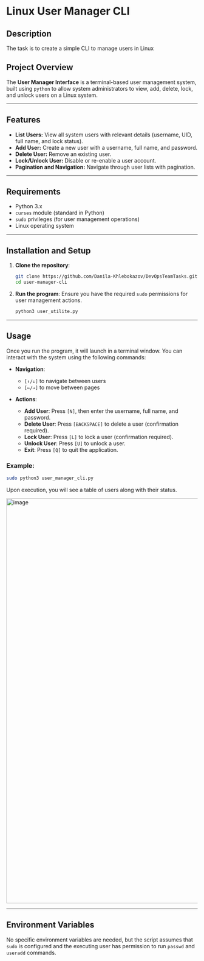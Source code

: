 # Linux User Manager CLI

## Description
The task is to create a simple CLI to manage users in Linux

## Project Overview
The **User Manager Interface** is a terminal-based user management system, built using `python` to allow system administrators to view, add, delete, lock, and unlock users on a Linux system.

---

## Features
- **List Users:** View all system users with relevant details (username, UID, full name, and lock status).
- **Add User:** Create a new user with a username, full name, and password.
- **Delete User:** Remove an existing user.
- **Lock/Unlock User:** Disable or re-enable a user account.
- **Pagination and Navigation:** Navigate through user lists with pagination.

---

## Requirements
- Python 3.x
- `curses` module (standard in Python)
- `sudo` privileges (for user management operations)
- Linux operating system

---

## Installation and Setup

1. **Clone the repository**:
   ```bash
   git clone https://github.com/Danila-Khlebokazov/DevOpsTeamTasks.git
   cd user-manager-cli
   ```

2. **Run the program**:
   Ensure you have the required `sudo` permissions for user management actions.
   ```bash
   python3 user_utilite.py
   ```

---

## Usage

Once you run the program, it will launch in a terminal window. You can interact with the system using the following commands:

- **Navigation**:
  - `[↑/↓]` to navigate between users
  - `[←/→]` to move between pages

- **Actions**:
  - **Add User**: Press `[N]`, then enter the username, full name, and password.
  - **Delete User**: Press `[BACKSPACE]` to delete a user (confirmation required).
  - **Lock User**: Press `[L]` to lock a user (confirmation required).
  - **Unlock User**: Press `[U]` to unlock a user.
  - **Exit**: Press `[Q]` to quit the application.

### Example:
```bash
sudo python3 user_manager_cli.py
```
Upon execution, you will see a table of users along with their status.

<img width="1064" alt="image" src="https://github.com/user-attachments/assets/91c00bdc-4e2b-40da-9a94-4b32996c32fc">

---

## Environment Variables
No specific environment variables are needed, but the script assumes that `sudo` is configured and the executing user has permission to run `passwd` and `useradd` commands.